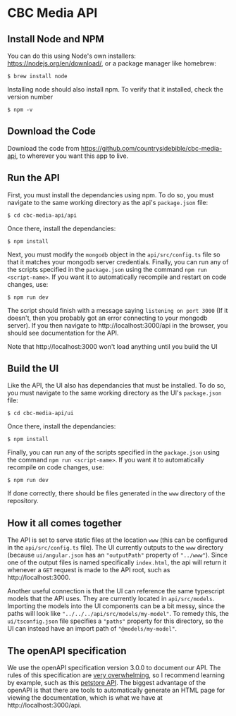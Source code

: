 # CBC Media API

## Install Node and NPM
You can do this using Node's own installers: https://nodejs.org/en/download/, or a package manager like homebrew:

    $ brew install node

Installing node should also install npm. To verify that it installed, check the version number

    $ npm -v

## Download the Code

Download the code from https://github.com/countrysidebible/cbc-media-api, to wherever you want this app to live.

## Run the API

First, you must install the dependancies using npm. To do so, you must navigate to the same working directory as the api's `package.json` file:

    $ cd cbc-media-api/api

Once there, install the dependancies:

    $ npm install

Next, you must modify the `mongodb` object in the `api/src/config.ts` file so that it matches your mongodb server credentials. Finally, you can run any of the scripts specified in the `package.json` using the command `npm run <script-name>`. If you want it to automatically recompile and restart on code changes, use:

    $ npm run dev

The script should finish with a message saying `listening on port 3000` (If it doesn't, then you probably got an error connecting to your mongodb server). If you then navigate to http://localhost:3000/api in the browser, you should see documentation for the API.

Note that http://localhost:3000 won't load anything until you build the UI

## Build the UI

Like the API, the UI also has dependancies that must be installed. To do so, you must navigate to the same working directory as the UI's `package.json` file:

    $ cd cbc-media-api/ui

Once there, install the dependancies:

    $ npm install

Finally, you can run any of the scripts specified in the `package.json` using the command `npm run <script-name>`. If you want it to automatically recompile on code changes, use:

    $ npm run dev

If done correctly, there should be files generated in the `www` directory of the repository.

## How it all comes together

The API is set to serve static files at the location `www` (this can be configured in the `api/src/config.ts` file). The UI currently outputs to the `www` directory (because `ui/angular.json` has an `"outputPath"` property of `"../www"`). Since one of the output files is named specifically `index.html`, the api will return it whenever a `GET` request is made to the API root, such as http://localhost:3000.

Another useful connection is that the UI can reference the same typescript models that the API uses. They are currently located in `api/src/models`. Importing the models into the UI components can be a bit messy, since the paths will look like `"../../../api/src/models/my-model"`. To remedy this, the `ui/tsconfig.json` file specifies a `"paths"` property for this directory, so the UI can instead have an import path of `"@models/my-model"`. 

## The openAPI specification

We use the openAPI specification version 3.0.0 to document our API. The rules of this specification are [very overwhelming](https://github.com/OAI/OpenAPI-Specification/blob/master/versions/3.0.0.md), so I recommend learning by example, such as this [petstore API](https://app.swaggerhub.com/apis/JoshPearson/petstore/1.0.0). The biggest advantage of the openAPI is that there are tools to automatically generate an HTML page for viewing the documentation, which is what we have at http://localhost:3000/api.
